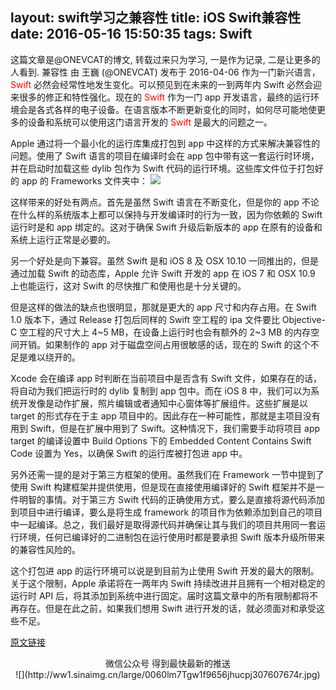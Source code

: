layout: swift学习之兼容性
title: iOS Swift兼容性
date: 2016-05-16 15:50:35
tags: Swift
---
这篇文章是@ONEVCAT的博文, 转载过来只为学习, 一是作为记录, 二是让更多的人看到.
兼容性
由 王巍 (@ONEVCAT) 发布于 2016-04-06
作为一门新兴语言，<font color="#FF0000">Swift</font> 必然会经常性地发生变化。可以预见到在未来的一到两年内 Swift 必然会迎来很多的修正和特性强化。现在的 <font color="#FF0000">Swift</font> 作为一门 app 开发语言，最终的运行环境会是各式各样的电子设备。在语言版本不断更新变化的同时，如何尽可能地使更多的设备和系统可以使用这门语言开发的 <font color="#FF0000">Swift</font> 是最大的问题之一。
<!-- more -->
Apple 通过将一个最小化的运行库集成打包到 app 中这样的方式来解决兼容性的问题。使用了 Swift 语言的项目在编译时会在 app 包中带有这一套运行时环境，并在启动时加载这些 dylib 包作为 Swift 代码的运行环境。这些库文件位于打包好的 app 的 Frameworks 文件夹中：
![](http://ww3.sinaimg.cn/large/e6a4355cgw1f3xa30q098j20oc09qdie.jpg)

这样带来的好处有两点。首先是虽然 Swift 语言在不断变化，但是你的 app 不论在什么样的系统版本上都可以保持与开发编译时的行为一致，因为你依赖的 Swift 运行时是和 app 绑定的。这对于确保 Swift 升级后新版本的 app 在原有的设备和系统上运行正常是必要的。

另一个好处是向下兼容。虽然 Swift 是和 iOS 8 及 OSX 10.10 一同推出的，但是通过加载 Swift 的动态库，Apple 允许 Swift 开发的 app 在 iOS 7 和 OSX 10.9 上也能运行，这对 Swift 的尽快推广和使用也是十分关键的。

但是这样的做法的缺点也很明显，那就是更大的 app 尺寸和内存占用。在 Swift 1.0 版本下，通过 Release 打包后同样的 Swift 空工程的 ipa 文件要比 Objective-C 空工程的尺寸大上 4~5 MB，在设备上运行时也会有额外的 2~3 MB 的内存空间开销。如果制作的 app 对于磁盘空间占用很敏感的话，现在的 Swift 的这个不足是难以绕开的。

Xcode 会在编译 app 时判断在当前项目中是否含有 Swift 文件，如果存在的话，将自动为我们把运行时的 dylib 复制到 app 包中。而在 iOS 8 中，我们可以为系统开发像是动作扩展，照片编辑或者通知中心窗体等扩展组件。这些扩展是以 target 的形式存在于主 app 项目中的。因此存在一种可能性，那就是主项目没有用到 Swift，但是在扩展中用到了 Swift。这种情况下，我们需要手动将项目 app target 的编译设置中 Build Options 下的 Embedded Content Contains Swift Code 设置为 Yes，以确保 Swift 的运行库被打包进 app 中。

另外还需一提的是对于第三方框架的使用。虽然我们在 Framework 一节中提到了使用 Swift 构建框架并提供使用，但是现在直接使用编译好的 Swift 框架并不是一件明智的事情。对于第三方 Swift 代码的正确使用方式，要么是直接将源代码添加到项目中进行编译，要么是将生成 framework 的项目作为依赖添加到自己的项目中一起编译。总之，我们最好是取得源代码并确保让其与我们的项目共用同一套运行环境，任何已编译好的二进制包在运行使用时都是要承担 Swift 版本升级所带来的兼容性风险的。

这个打包进 app 的运行环境可以说是到目前为止使用 Swift 开发的最大的限制。关于这个限制，Apple 承诺将在一两年内 Swift 持续改进并且拥有一个相对稳定的运行时 API 后，将其添加到系统中进行固定。届时这篇文章中的所有限制都将不再存在。但是在此之前，如果我们想用 Swift 进行开发的话，就必须面对和承受这些不足。

[原文链接](http://swifter.tips/compatibility/)

<div align=center>
微信公众号 得到最快最新的推送
</div>

<div align=center>
![](http://ww1.sinaimg.cn/large/0060lm7Tgw1f9656jhucpj307607674r.jpg)
</div>
